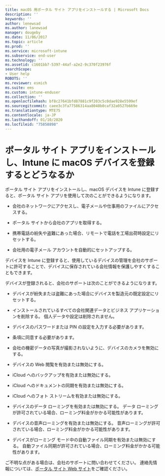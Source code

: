 ```yaml
---
title: macOS 用ポータル サイト アプリをインストールする | Microsoft Docs
description: ''
keywords: ''
author: lenewsad
ms.author: lanewsad
manager: dougeby
ms.date: 11/06/2017
ms.topic: article
ms.prod: ''
ms.service: microsoft-intune
ms.subservice: end-user
ms.technology: ''
ms.assetid: c1601bb7-5397-44af-a2e2-9c370f23976f
searchScope:
- User help
ROBOTS: ''
ms.reviewer: esmich
ms.suite: ems
ms.custom: intune-enduser
ms.collection: ''
ms.openlocfilehash: bf8c27641bfd87881c9f203c5c0dae928e5599ef
ms.sourcegitcommit: caee3c3fa77586314aa8040b0caf32a0527b669e
ms.translationtype: MTE75
ms.contentlocale: ja-JP
ms.lasthandoff: 01/10/2020
ms.locfileid: "75858898"
---
```

# <a name="what-happens-if-you-install-the-company-portal-app-and-enroll-your-macos-device-in-intune"></a>ポータル サイト アプリをインストールし、Intune に macOS デバイスを登録するとどうなるか

ポータル サイト アプリをインストールし、macOS デバイスを Intune に登録すると、ポータル サイト アプリを使用して次のことができるようになります。

- 会社のネットワークにアクセスし、電子メールや仕事用のファイルにアクセスする。

- ポータル サイトから会社のアプリを取得する。

- 携帯電話の紛失や盗難にあった場合、リモートで電話を工場出荷時設定にリセットする。

- 会社用の電子メール アカウントを自動的にセットアップする。

デバイスを Intune に登録すると、使用しているデバイスの管理を会社のサポートに許可することで、デバイスに保存されている会社情報を保護しやすくすることもできます。

デバイスが登録されると、会社のサポートは次のことができるようになります。

- デバイスが紛失または盗難にあった場合にデバイスを製造元の既定設定にリセットする。

- インストールされているすべての会社関連データとビジネス アプリケーションを削除する。 個人データや設定は削除されません。

- デバイスのパスワードまたは PIN の設定を入力する必要があります。

- 条項に同意する必要があります。

- 会社の機密データの写真が撮影されないように、デバイスのカメラを無効にする。

- デバイスの Web 閲覧を有効または無効にする。

- iCloud へのバックアップを有効または無効にする。

- iCloud へのドキュメントの同期を有効または無効にする。

- iCloud へのフォト ストリームを有効または無効にする。

- デバイスのデータ ローミングを有効または無効にする。 データ ローミングが許可されている場合、ローミング料金がかかる可能性があります。

- デバイスの音声ローミングを有効または無効にする。 音声ローミングが許可されている場合、ローミング料金がかかる可能性があります。

- デバイスがローミング モード中の自動ファイル同期を有効または無効にする。 自動ファイル同期が許可されている場合、ローミング料金がかかる可能性があります。

ご不明な点がある場合は、会社のサポートに問い合わせてください。 連絡先情報については、[ポータル サイト Web サイト](https://go.microsoft.com/fwlink/?linkid=2010980)をご確認ください。
